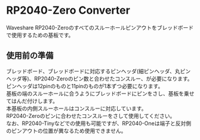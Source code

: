 # RP2040-Zero Converter
Waveshare RP2040-Zeroのすべてのスルーホールピンアウトをブレッドボードで使用するための基板です。  
## 使用前の準備
ブレッドボード、ブレッドボードに対応するピンヘッダ(細ピンヘッダ、丸ピンヘッダ等)、RP2040-Zeroのピン数と合わせたコンスルー、が必要になります。  
ピンヘッダは12pinのものと11pinのものが1本ずつ必要になります。  
基板の端のスルーホールに合うようにブレッドボードにピンをさし、基板を乗せてはんだ付けします。  
本基板の内側スルーホールはコンスルーに対応しています。  
RP2040-Zeroのピンに合わせたコンスルーをさして使用してください。  
なお、RP2040-Tinyなどでの使用も可能ですが、RP2040-Oneは端子と反対側のピンアウトの位置が異なるため使用できません。
